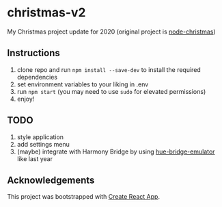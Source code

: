 # christmas-v2

My Christmas project update for 2020 (original project is [node-christmas](https://github.com/zane-programs/node-christmas))

## Instructions

1. clone repo and run `npm install --save-dev` to install the required dependencies
2. set environment variables to your liking in .env
3. run `npm start` (you may need to use `sudo` for elevated permissions)
4. enjoy!

## TODO

1. style application
2. add settings menu
3. (maybe) integrate with Harmony Bridge by using [hue-bridge-emulator](https://github.com/tim-hellhake/hue-bridge-emulator) like last year

## Acknowledgements

This project was bootstrapped with [Create React App](https://github.com/facebook/create-react-app).
